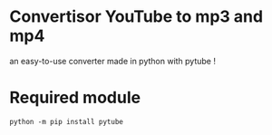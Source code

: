 # Convertisor YouTube to mp3 and mp4
an easy-to-use converter made in python with pytube !

# Required module
```pip
python -m pip install pytube
```
